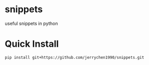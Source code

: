 # snippets
useful snippets in python

# Quick Install
```shell
pip install git+https://github.com/jerrychen1990/snippets.git
```
